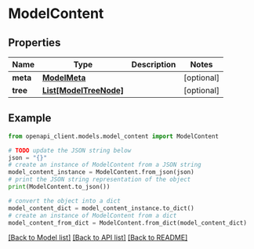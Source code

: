 # ModelContent


## Properties

Name | Type | Description | Notes
------------ | ------------- | ------------- | -------------
**meta** | [**ModelMeta**](ModelMeta.md) |  | [optional] 
**tree** | [**List[ModelTreeNode]**](ModelTreeNode.md) |  | [optional] 

## Example

```python
from openapi_client.models.model_content import ModelContent

# TODO update the JSON string below
json = "{}"
# create an instance of ModelContent from a JSON string
model_content_instance = ModelContent.from_json(json)
# print the JSON string representation of the object
print(ModelContent.to_json())

# convert the object into a dict
model_content_dict = model_content_instance.to_dict()
# create an instance of ModelContent from a dict
model_content_from_dict = ModelContent.from_dict(model_content_dict)
```
[[Back to Model list]](../README.md#documentation-for-models) [[Back to API list]](../README.md#documentation-for-api-endpoints) [[Back to README]](../README.md)


